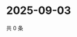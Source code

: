 # 2025-09-03

共 0 条

<!-- BEGIN ZHIHUQUESTIONS -->
<!-- 最后更新时间 Wed Sep 03 2025 11:21:18 GMT+0800 (China Standard Time) -->

<!-- END ZHIHUQUESTIONS -->
